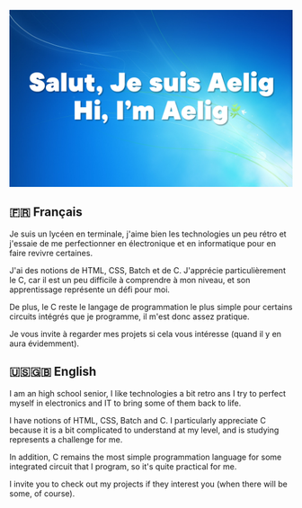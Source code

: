![](https://github.com/Ankou-B/Ankou-B/blob/main/github%20bio%20image.png)

## 🇫🇷 Français
Je suis un lycéen en terminale, j'aime bien les technologies un peu rétro et j'essaie de me perfectionner en électronique et en informatique pour en faire revivre certaines.

J'ai des notions de HTML, CSS, Batch et de C. J'apprécie particulièrement le C, car il est un peu difficile à comprendre à mon niveau, et son apprentissage représente un défi pour moi.

De plus, le C reste le langage de programmation le plus simple pour certains circuits intégrés que je programme, il m'est donc assez pratique.

Je vous invite à regarder mes projets si cela vous intéresse (quand il y en aura évidemment).

## 🇺🇸🇬🇧 English
I am an high school senior, I like technologies a bit retro ans I try to perfect myself in electronics and IT to bring some of them back to life.

I have notions of HTML, CSS, Batch and C. I particularly appreciate C because it is a bit complicated to understand at my level, and is studying represents a challenge for me.

In addition, C remains the most simple programmation language for some integrated circuit that I program, so it's quite practical for me.

I invite you to check out my projects if they interest you (when there will be some, of course).
